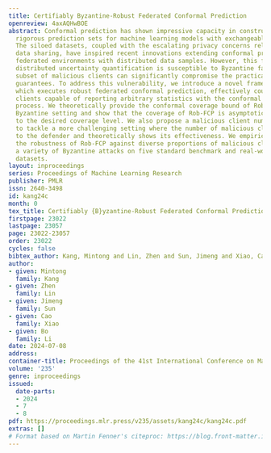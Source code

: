```yaml
---
title: Certifiably Byzantine-Robust Federated Conformal Prediction
openreview: 4axAQHwBOE
abstract: Conformal prediction has shown impressive capacity in constructing statistically
  rigorous prediction sets for machine learning models with exchangeable data samples.
  The siloed datasets, coupled with the escalating privacy concerns related to local
  data sharing, have inspired recent innovations extending conformal prediction into
  federated environments with distributed data samples. However, this framework for
  distributed uncertainty quantification is susceptible to Byzantine failures. A minor
  subset of malicious clients can significantly compromise the practicality of coverage
  guarantees. To address this vulnerability, we introduce a novel framework Rob-FCP,
  which executes robust federated conformal prediction, effectively countering malicious
  clients capable of reporting arbitrary statistics with the conformal calibration
  process. We theoretically provide the conformal coverage bound of Rob-FCP in the
  Byzantine setting and show that the coverage of Rob-FCP is asymptotically close
  to the desired coverage level. We also propose a malicious client number estimator
  to tackle a more challenging setting where the number of malicious clients is unknown
  to the defender and theoretically shows its effectiveness. We empirically demonstrate
  the robustness of Rob-FCP against diverse proportions of malicious clients under
  a variety of Byzantine attacks on five standard benchmark and real-world healthcare
  datasets.
layout: inproceedings
series: Proceedings of Machine Learning Research
publisher: PMLR
issn: 2640-3498
id: kang24c
month: 0
tex_title: Certifiably {B}yzantine-Robust Federated Conformal Prediction
firstpage: 23022
lastpage: 23057
page: 23022-23057
order: 23022
cycles: false
bibtex_author: Kang, Mintong and Lin, Zhen and Sun, Jimeng and Xiao, Cao and Li, Bo
author:
- given: Mintong
  family: Kang
- given: Zhen
  family: Lin
- given: Jimeng
  family: Sun
- given: Cao
  family: Xiao
- given: Bo
  family: Li
date: 2024-07-08
address:
container-title: Proceedings of the 41st International Conference on Machine Learning
volume: '235'
genre: inproceedings
issued:
  date-parts:
  - 2024
  - 7
  - 8
pdf: https://proceedings.mlr.press/v235/assets/kang24c/kang24c.pdf
extras: []
# Format based on Martin Fenner's citeproc: https://blog.front-matter.io/posts/citeproc-yaml-for-bibliographies/
---
```

